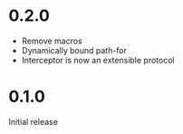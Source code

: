 # 0.2.0

- Remove macros
- Dynamically bound path-for
- Interceptor is now an extensible protocol


# 0.1.0

Initial release
